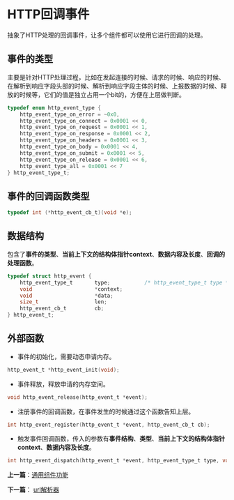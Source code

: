 # HTTP回调事件

抽象了HTTP处理的回调事件，让多个组件都可以使用它进行回调的处理。


## 事件的类型

主要是针对HTTP处理过程，比如在发起连接的时候、请求的时候、响应的时候、在解析到响应字段头部的时候、解析到响应字段主体的时候、上报数据的时候、释放的时候等，它们的值是独立占用一个bit的，方便在上层做判断。

```c
typedef enum http_event_type {
    http_event_type_on_error = ~0x0,
    http_event_type_on_connect = 0x0001 << 0,
    http_event_type_on_request = 0x0001 << 1,
    http_event_type_on_response = 0x0001 << 2,
    http_event_type_on_headers = 0x0001 << 3,
    http_event_type_on_body = 0x0001 << 4,
    http_event_type_on_submit = 0x0001 << 5,
    http_event_type_on_release = 0x0001 << 6,
    http_event_type_all = 0x0001 << 7
} http_event_type_t;
```

## 事件的回调函数类型

```c
typedef int (*http_event_cb_t)(void *e);
```

## 数据结构

包含了**事件的类型**、**当前上下文的结构体指针context**、**数据内容及长度**、**回调的处理函数**。

```c
typedef struct http_event {
    http_event_type_t       type;           /* http_event_type_t type */
    void                    *context;
    void                    *data;
    size_t                  len;
    http_event_cb_t         cb;
} http_event_t;
```

## 外部函数

- 事件的初始化，需要动态申请内存。

```c
http_event_t *http_event_init(void);
```

- 事件释放，释放申请的内存空间。

```c
void http_event_release(http_event_t *event);
```

- 注册事件的回调函数，在事件发生的时候通过这个函数告知上层。

```c
int http_event_register(http_event_t *event, http_event_cb_t cb);
```

- 触发事件回调函数，传入的参数有**事件结构**、**类型**、**当前上下文的结构体指针context**、**数据内容及长度**。

```c
int http_event_dispatch(http_event_t *event, http_event_type_t type, void *context, void *data, size_t len);
```

**上一篇**：[通用组件功能](./general.md)

**下一篇**： [url解析器](./url_parser.md)
